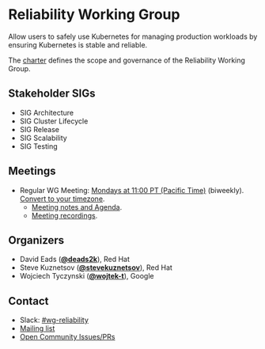 <!---
This is an autogenerated file!

Please do not edit this file directly, but instead make changes to the
sigs.yaml file in the project root.

To understand how this file is generated, see https://git.k8s.io/community/generator/README.md
--->
# Reliability Working Group

Allow users to safely use Kubernetes for managing production workloads by ensuring Kubernetes is stable and reliable.

The [charter](charter.md) defines the scope and governance of the Reliability Working Group.

## Stakeholder SIGs
* SIG Architecture
* SIG Cluster Lifecycle
* SIG Release
* SIG Scalability
* SIG Testing

## Meetings
* Regular WG Meeting: [Mondays at 11:00 PT (Pacific Time)](https://zoom.us/j/97964505804?pwd=R3hzSnArQWJHYmdWUnpSUDh3aXhFUT09) (biweekly). [Convert to your timezone](http://www.thetimezoneconverter.com/?t=11:00&tz=PT%20%28Pacific%20Time%29).
  * [Meeting notes and Agenda](https://docs.google.com/document/d/1KF_kof3rBWzis87wMkwXicetREuutxlPI6dFDSqdWbo/edit).
  * [Meeting recordings](TODO).

## Organizers

* David Eads (**[@deads2k](https://github.com/deads2k)**), Red Hat
* Steve Kuznetsov (**[@stevekuznetsov](https://github.com/stevekuznetsov)**), Red Hat
* Wojciech Tyczynski (**[@wojtek-t](https://github.com/wojtek-t)**), Google

## Contact
- Slack: [#wg-reliability](https://kubernetes.slack.com/messages/wg-reliability)
- [Mailing list](https://groups.google.com/forum/#!forum/kubernetes-wg-reliability)
- [Open Community Issues/PRs](https://github.com/kubernetes/community/labels/wg%2Freliability)
<!-- BEGIN CUSTOM CONTENT -->

<!-- END CUSTOM CONTENT -->
